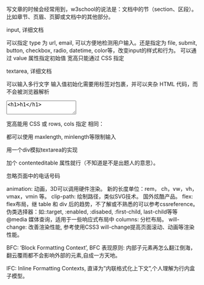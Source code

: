 <section> 写文章的时候会经常用到，w3school的说法是：文档中的节（section、区段）。比如章节、页眉、页脚或文档中的其他部分。

input, 详细文档

可以指定 type 为 url, email, 可以方便地检测用户输入。还是指定为 file, submit, button, checkbox, radio, datetime, color等，改变input的样式和行为。
可以通过 value 属性指定初始值
宽高只能通过 CSS 指定


textarea, 详细文档

可以输入多行文字
输入值初始化需要用标签对包裹，并可以夹杂 HTML 代码，而不会被浏览器解析
<textarea><h1>h1</h1></textarea>
宽高能用 CSS 或 rows, cols 指定
相同：

都可以使用 maxlength, minlength等限制输入

用一个div模拟textarea的实现

加个 contenteditable 属性就行（不知道是不是出题人的意思）。

忽略页面中的电话号码

<meta name="format-detection" content="telephone=no" />

animation: 动画，3D可以调用硬件渲染。
新的长度单位：rem， ch，vw，vh，vmax，vmin 等。
clip-path: 绘制路径，类似SVG技术。 国外炫酷产品。
flex: flex布局，继 table 和 div 后的趋势，不了解或不熟悉的可以参考cssreference。
伪类选择器：如::target, :enabled, :disabed, :first-child, last-child等等
@media 媒体查询，适用于一些响应式布局中
columns: 分栏布局。
will-change: 改善渲染性能, 参考使用CSS3 will-change提高页面滚动、动画等渲染性能。


BFC: ‘Block Formatting Context’, BFC 表现原则: 内部子元素再怎么翻江倒海，翻云覆雨都不会影响外部的元素,自成一方天地。

IFC: Inline Formatting Contexts, 直译为”内联格式化上下文”,个人理解为行内盒子模型。



